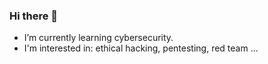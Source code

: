 ### Hi there 👋

- I’m currently learning cybersecurity.
- I'm interested in: ethical hacking, pentesting, red team ... 
